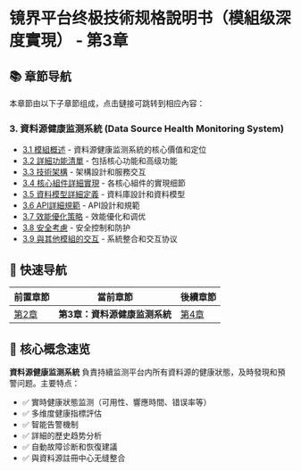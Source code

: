# 镜界平台终极技術规格說明书（模組级深度實現） - 第3章

## 📚 章節导航

本章節由以下子章節组成，点击鏈接可跳转到相应內容：

### 3. 資料源健康监测系統 (Data Source Health Monitoring System)

- [3.1 模組概述](ch3-1-模組概述.md) - 資料源健康监测系統的核心價值和定位
- [3.2 詳細功能清單](ch3-2-詳細功能清單.md) - 包括核心功能和高级功能
- [3.3 技術架構](ch3-3-技術架構.md) - 架構設計和服務交互
- [3.4 核心組件詳細實現](ch3-4-核心組件詳細實現.md) - 各核心組件的實現细節
- [3.5 資料模型詳細定義](ch3-5-資料模型詳細定義.md) - 資料庫設計和資料模型
- [3.6 API詳細規範](ch3-6-API詳細規範.md) - API設計和規範
- [3.7 效能優化策略](ch3-7-效能優化策略.md) - 效能優化和调优
- [3.8 安全考慮](ch3-8-安全考慮.md) - 安全控制和防护
- [3.9 與其他模組的交互](ch3-9-與其他模組的交互.md) - 系統整合和交互协议

## 🔄 快速导航

| 前置章節 | 當前章節 | 後續章節 |
|---------|---------|---------|
| [第2章](../ch2/ch2-index.md) | **第3章：資料源健康监测系統** | [第4章](../ch4/ch4-index.md) |

## 📌 核心概念速览

**資料源健康监测系統** 負責持續监测平台内所有資料源的健康狀態，及時發現和預警问题。主要特点：

- ✅ 實時健康狀態监测（可用性、響應時間、错误率等）
- ✅ 多维度健康指標評估
- ✅ 智能告警機制
- ✅ 詳細的歷史趋势分析
- ✅ 自動故障诊断和恢復建議
- ✅ 與資料源註冊中心无缝整合
